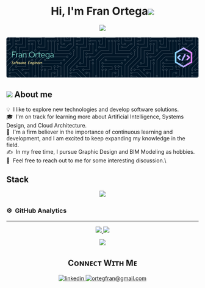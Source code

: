 <h1 align="center">Hi, I'm Fran Ortega<img src="https://media.giphy.com/media/hvRJCLFzcasrR4ia7z/giphy.gif" width="35"></img></h1>
<p align="center">
  <a href="https://github.com/CodeWhiteWeb/CodeWhiteWeb"><img src="https://readme-typing-svg.herokuapp.com?color=ffeb95&center=true&vCenter=true&lines=Hi+%2C+welcome+to+my+Github+page;Full+Stack+Developer;Software+Engineer"></a>
</p>

<!--Banner-->
<div align="center">
  <img src="./github-header-image.png" alt="Header">
</div>

## <picture><img src = "https://github.com/7oSkaaa/7oSkaaa/blob/main/Images/about_me.gif?raw=true" width = 50px></picture> About me
💡 &nbsp;I like to explore new technologies and develop software solutions.\
🎓 &nbsp;I'm on track for learning more about Artificial Intelligence, Systems Design, and Cloud Architecture.\
🌱 &nbsp;I'm a firm believer in the importance of continuous learning and development, and I am excited to keep expanding my knowledge in the field.\
✍️ &nbsp;In my free time, I pursue Graphic Design and BIM Modeling as hobbies.\
💬 &nbsp;Feel free to reach out to me for some interesting discussion.\

<!--tech stack icons-->
<h2>Stack</h2>
<p align="center">
  <a href="https://skillicons.dev">
    <img src="https://skillicons.dev/icons?i=angular,react,svelte,spring,java,js,ts,php,py,css,html,nodejs,nextjs,express,mysql,sqlite,mongodb,postgres,hibernate,jquery,aws,azure,firebase,git,github,gitlab,docker,bootstrap,materialui,django,electron,eclipse,vscode,bash,linux,ubuntu,blender,ableton&perline=13" />
  </a>
</p>

### ⚙️ &nbsp;GitHub Analytics
<hr>

<p align="center">
<a href="https://github.com/FranOrteg">
  <img height="180em" src="https://github-readme-stats-eight-theta.vercel.app/api?username=FranOrteg&show_icons=true&include_all_commits=true&count_private=true&title_color=79d3c3&text_color=79d3c3&icon_color=ffeb95&bg_color=011627&hide_border=false"/>
  <img height="180em" src="https://github-readme-stats.vercel.app/api/top-langs/?username=FranOrteg&layout=compact&langs_count=8&title_color=79d3c3&text_color=79d3c3&bg_color=011627&hide_border=false" />
</a>
</p>

<!--Contribution Graph-->
<div align="center">
    <img src="https://github-readme-activity-graph.vercel.app/graph?username=FranOrteg&bg_color=011627&color=79d3c3&line=c792ea&point=ffeb95&area=true&hide_border=false" border-radius="15">
</div>

<!--Contact Section-->
<h2 align="center"> Cᴏɴɴᴇᴄᴛ Wɪᴛʜ Mᴇ </h2>
<div align="center">
 <a href="https://www.linkedin.com/in/francisco-ortega-iglesias/" target="_blank">
<img src=https://img.shields.io/badge/linkedin-%231E77B5.svg?&style=for-the-badge&logo=linkedin&logoColor=white alt=linkedin style="margin-bottom: 5px;" />
</a>
  
<a href="mailto:ortegfran@gmail.com" target="_blank">
<img src="https://img.shields.io/badge/Gmail-D14836?style=for-the-badge&logo=gmail&logoColor=white" alt=ortegfran@gmail.com mail style="margin-bottom: 5px;" />
</a>

<!--Footer--> 
<p align="center">
</p>
